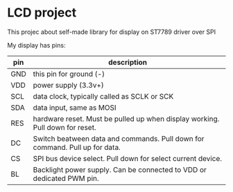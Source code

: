 # LCD project
This projec about self-made library for display on ST7789 driver over SPI

My display has pins:

| pin | description                                                                   |
|-----|-------------------------------------------------------------------------------|
| GND | this pin for ground (-)                                                       |
| VDD | power supply (3.3v+)                                                          |
| SCL | data clock, typically called as SCLK or SCK                                   |
| SDA | data input, same as MOSI                                                      |
| RES | hardware reset. Must be pulled up when display working. Pull down for reset.  |
| DC  | Switch beatween data and commands. Pull down for command. Pull up for data.   |
| CS  | SPI bus device select. Pull down for select current device.                   |
| BL  | Backlight power supply. Can be connected to VDD or dedicated PWM pin.         |